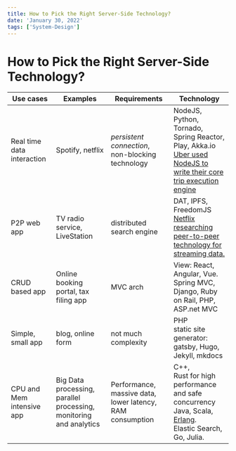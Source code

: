```yaml
---
title: How to Pick the Right Server-Side Technology?
date: 'January 30, 2022'
tags: ['System-Design']
---
```


# How to Pick the Right Server-Side Technology?

| Use cases                  | Examples                                                     | Requirements                                              | Technology                                                   |
| -------------------------- | ------------------------------------------------------------ | --------------------------------------------------------- | ------------------------------------------------------------ |
| Real time data interaction | Spotify, netflix                                             | *persistent connection*, non-blocking technology          | NodeJS, Python, Tornado, Spring Reactor, Play, Akka.io <br />[Uber used NodeJS to write their core trip execution engine](https://eng.uber.com/uber-tech-stack-part-two/) |
| P2P web app                | TV radio service, LiveStation                                | distributed search engine                                 | DAT, IPFS, FreedomJS<br />[Netflix researching peer-to-peer technology for streaming data.](https://arstechnica.com/information-technology/2014/04/netflix-researching-large-scale-peer-to-peer-technology-for-streaming/) |
| CRUD based app             | Online booking portal, tax filing app                        | MVC arch                                                  | View: React, Angular, Vue.<br /> Spring MVC, Django, Ruby on Rail, PHP, ASP.net MVC |
| Simple, small app          | blog, online form                                            | not much complexity                                       | PHP<br />static site generator: gatsby, Hugo, Jekyll, mkdocs |
| CPU and Mem intensive app  | Big Data processing, parallel processing, monitoring and analytics | Performance, massive data, lower latency, RAM consumption | C++,<br />Rust for high performance and safe concurrency<br /> Java, Scala, [Erlang](https://stackoverflow.com/questions/1636455/where-is-erlang-used-and-why).<br />Elastic Search, Go, Julia. |
